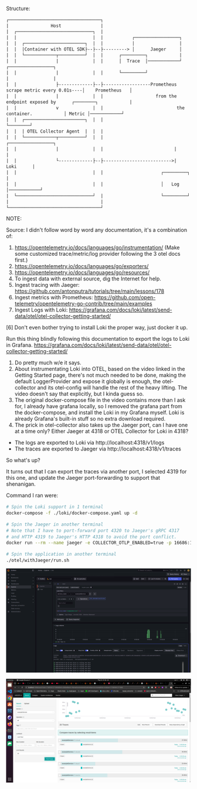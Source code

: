 Structure:
```
┌───────────────────────────────────┐
|                Host               |
|  ┌─────────────────────────────┐  |
|  |                             |  |           ┌─────────────────┐
|  |  ┌───────────────────────┐  |  |           |                 |
|  |  |Container with OTEL SDK├--├--├---------> │      Jaeger     │
|  |  └────────────┬──────────┘  |  |      ┌─────────┐            |
|  |               |             |  |      │  Trace  │────────────┘                            ┌─────────────────┐
|  |               |             |  |      └─────────┘                                         |                 |
|  |               ├-------------├--├------------------Prometheus scrape metric every 0.01s----│    Prometheus   │
|  |               |             |  |                    from the endpoint exposed by      ┌────────┐            |
|  |               v             |  |                            the container.            │ Metric │────────────┘
|  |  ┌───────────────────────┐  |  |                                                      └────────┘
|  |  | OTEL Collector Agent  |  |  |
|  |  └────────────┬──────────┘  |  |                           ┌─────────────────┐
|  |               |             |  |                           |                 |
|  |               └-------------├--├-------------------------->|       Loki      |
|  |                             |  |                      ┌─────────┐            |
|  |                             |  |                      │   Log   │────────────┘
|  └─────────────────────────────┘  |                      └─────────┘
|                                   |
└───────────────────────────────────┘
```

NOTE:

Source: I didn't follow word by word any documentation, it's a combination of:
1. https://opentelemetry.io/docs/languages/go/instrumentation/ (Make some customized trace/metric/log provider following the 3 otel docs first.)
2. https://opentelemetry.io/docs/languages/go/exporters/
3. https://opentelemetry.io/docs/languages/go/resources/
4. To ingest data with external source, dig the Internet for help.
5. Ingest tracing with Jaeger: https://github.com/antonputra/tutorials/tree/main/lessons/178
6. Ingest metrics with Prometheus: https://github.com/open-telemetry/opentelemetry-go-contrib/tree/main/examples
7. Ingest Logs with Loki: https://grafana.com/docs/loki/latest/send-data/otel/otel-collector-getting-started/

[6] Don't even bother trying to install Loki the proper way, just docker it up.

Run this thing blindly following this documentation to export the logs to Loki in Grafana.
https://grafana.com/docs/loki/latest/send-data/otel/otel-collector-getting-started/
1. Do pretty much w/e it says.
2. About instrumentating Loki into OTEL, based on the video linked in the Getting Started page, there's not much needed to be done, making the default LoggerProvider and expose it globally is enough, the otel-collector and its otel-config will handle the rest of the heavy lifting. The video doesn't say that explicitly, but I kinda guess so.
3. The original docker-compose file in the video contains more than I ask for, I already have grafana locally, so I removed the grafana part from the docker-compose, and install the Loki in my Grafana myself. Loki is already Grafana's built-in stuff so no extra download required.
4. The prick in otel-collector also takes up the Jaeger port, can I have one at a time only? Either Jaeger at 4318 or OTEL Collector for Loki in 4318?
- The logs are exported to Loki via http://localhost:4318/v1/logs
- The traces are exported to Jaeger via http://localhost:4318/v1/traces

So what's up?

It turns out that I can export the traces via another port, I selected 4319 for this one, and update the Jaeger port-forwarding to support that shenanigan.

Command I ran were:
```bash
# Spin the Loki support in 1 terminal
docker-compose -f ./loki/docker-compose.yaml up -d
```

```bash
# Spin the Jaeger in another terminal
# Note that I have to port-forward port 4320 to Jaeger's gRPC 4317
# and HTTP 4319 to Jaeger's HTTP 4318 to avoid the port conflict.
docker run --rm --name jaeger -e COLLECTOR_OTLP_ENABLED=true -p 16686:16686 -p 4320:4317 -p 4319:4318 jaegertracing/jaeger:2.2.0
```

```bash
# Spin the application in another terminal
./otel/withJaeger/run.sh
```

![Jaeger and Loki working well together](./Screenshot%20from%202025-02-08%2001-57-56.png?raw=true)

![Jaeger and Loki working well together](./Screenshot%20from%202025-02-08%2001-58-05.png?raw=true)
